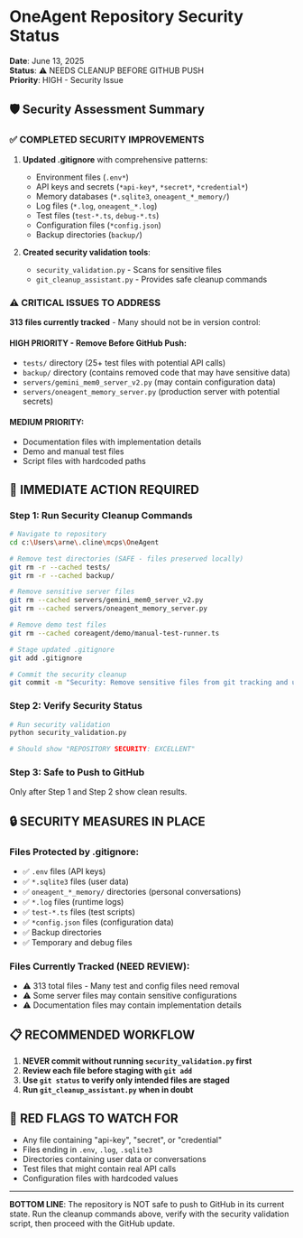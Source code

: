 # OneAgent Repository Security Status

**Date**: June 13, 2025  
**Status**: ⚠️ NEEDS CLEANUP BEFORE GITHUB PUSH  
**Priority**: HIGH - Security Issue  

## 🛡️ Security Assessment Summary

### ✅ COMPLETED SECURITY IMPROVEMENTS

1. **Updated .gitignore** with comprehensive patterns:
   - Environment files (`.env*`)
   - API keys and secrets (`*api-key*`, `*secret*`, `*credential*`)
   - Memory databases (`*.sqlite3`, `oneagent_*_memory/`)
   - Log files (`*.log`, `oneagent_*.log`)
   - Test files (`test-*.ts`, `debug-*.ts`)
   - Configuration files (`*config.json`)
   - Backup directories (`backup/`)

2. **Created security validation tools**:
   - `security_validation.py` - Scans for sensitive files
   - `git_cleanup_assistant.py` - Provides safe cleanup commands

### ⚠️ CRITICAL ISSUES TO ADDRESS

**313 files currently tracked** - Many should not be in version control:

#### HIGH PRIORITY - Remove Before GitHub Push:
- `tests/` directory (25+ test files with potential API calls)
- `backup/` directory (contains removed code that may have sensitive data)
- `servers/gemini_mem0_server_v2.py` (may contain configuration data)
- `servers/oneagent_memory_server.py` (production server with potential secrets)

#### MEDIUM PRIORITY:
- Documentation files with implementation details
- Demo and manual test files
- Script files with hardcoded paths

## 🔧 IMMEDIATE ACTION REQUIRED

### Step 1: Run Security Cleanup Commands

```bash
# Navigate to repository
cd c:\Users\arne\.cline\mcps\OneAgent

# Remove test directories (SAFE - files preserved locally)
git rm -r --cached tests/
git rm -r --cached backup/

# Remove sensitive server files
git rm --cached servers/gemini_mem0_server_v2.py
git rm --cached servers/oneagent_memory_server.py

# Remove demo test files
git rm --cached coreagent/demo/manual-test-runner.ts

# Stage updated .gitignore
git add .gitignore

# Commit the security cleanup
git commit -m "Security: Remove sensitive files from git tracking and update .gitignore"
```

### Step 2: Verify Security Status

```bash
# Run security validation
python security_validation.py

# Should show "REPOSITORY SECURITY: EXCELLENT"
```

### Step 3: Safe to Push to GitHub

Only after Step 1 and Step 2 show clean results.

## 🔒 SECURITY MEASURES IN PLACE

### Files Protected by .gitignore:
- ✅ `.env` files (API keys)
- ✅ `*.sqlite3` files (user data)
- ✅ `oneagent_*_memory/` directories (personal conversations)
- ✅ `*.log` files (runtime logs)
- ✅ `test-*.ts` files (test scripts)
- ✅ `*config.json` files (configuration data)
- ✅ Backup directories
- ✅ Temporary and debug files

### Files Currently Tracked (NEED REVIEW):
- ⚠️ 313 total files - Many test and config files need removal
- ⚠️ Some server files may contain sensitive configurations
- ⚠️ Documentation files may contain implementation details

## 📋 RECOMMENDED WORKFLOW

1. **NEVER commit without running `security_validation.py` first**
2. **Review each file before staging with `git add`**
3. **Use `git status` to verify only intended files are staged**
4. **Run `git_cleanup_assistant.py` when in doubt**

## 🚨 RED FLAGS TO WATCH FOR

- Any file containing "api-key", "secret", or "credential"
- Files ending in `.env`, `.log`, `.sqlite3`
- Directories containing user data or conversations
- Test files that might contain real API calls
- Configuration files with hardcoded values

---

**BOTTOM LINE**: The repository is NOT safe to push to GitHub in its current state. Run the cleanup commands above, verify with the security validation script, then proceed with the GitHub update.
